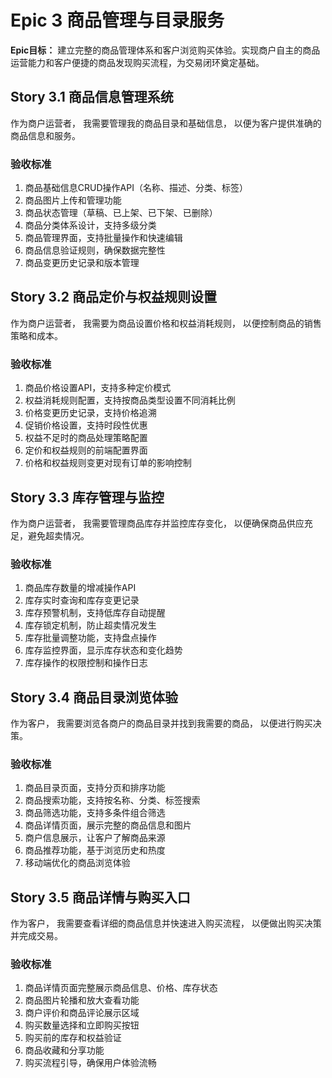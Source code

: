 # Epic 3 商品管理与目录服务

**Epic目标：** 建立完整的商品管理体系和客户浏览购买体验。实现商户自主的商品运营能力和客户便捷的商品发现购买流程，为交易闭环奠定基础。

## Story 3.1 商品信息管理系统

作为商户运营者，
我需要管理我的商品目录和基础信息，
以便为客户提供准确的商品信息和服务。

### 验收标准

1. 商品基础信息CRUD操作API（名称、描述、分类、标签）
2. 商品图片上传和管理功能
3. 商品状态管理（草稿、已上架、已下架、已删除）
4. 商品分类体系设计，支持多级分类
5. 商品管理界面，支持批量操作和快速编辑
6. 商品信息验证规则，确保数据完整性
7. 商品变更历史记录和版本管理

## Story 3.2 商品定价与权益规则设置

作为商户运营者，
我需要为商品设置价格和权益消耗规则，
以便控制商品的销售策略和成本。

### 验收标准

1. 商品价格设置API，支持多种定价模式
2. 权益消耗规则配置，支持按商品类型设置不同消耗比例
3. 价格变更历史记录，支持价格追溯
4. 促销价格设置，支持时段性优惠
5. 权益不足时的商品处理策略配置
6. 定价和权益规则的前端配置界面
7. 价格和权益规则变更对现有订单的影响控制

## Story 3.3 库存管理与监控

作为商户运营者，
我需要管理商品库存并监控库存变化，
以便确保商品供应充足，避免超卖情况。

### 验收标准

1. 商品库存数量的增减操作API
2. 库存实时查询和库存变更记录
3. 库存预警机制，支持低库存自动提醒
4. 库存锁定机制，防止超卖情况发生
5. 库存批量调整功能，支持盘点操作
6. 库存监控界面，显示库存状态和变化趋势
7. 库存操作的权限控制和操作日志

## Story 3.4 商品目录浏览体验

作为客户，
我需要浏览各商户的商品目录并找到我需要的商品，
以便进行购买决策。

### 验收标准

1. 商品目录页面，支持分页和排序功能
2. 商品搜索功能，支持按名称、分类、标签搜索
3. 商品筛选功能，支持多条件组合筛选
4. 商品详情页面，展示完整的商品信息和图片
5. 商户信息展示，让客户了解商品来源
6. 商品推荐功能，基于浏览历史和热度
7. 移动端优化的商品浏览体验

## Story 3.5 商品详情与购买入口

作为客户，
我需要查看详细的商品信息并快速进入购买流程，
以便做出购买决策并完成交易。

### 验收标准

1. 商品详情页面完整展示商品信息、价格、库存状态
2. 商品图片轮播和放大查看功能
3. 商户评价和商品评论展示区域
4. 购买数量选择和立即购买按钮
5. 购买前的库存和权益验证
6. 商品收藏和分享功能
7. 购买流程引导，确保用户体验流畅
